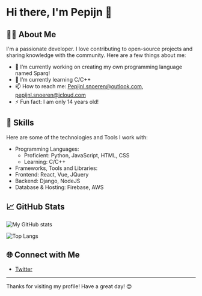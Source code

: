 # Hi there, I'm Pepijn 👋

## 👨‍💻 About Me

I'm a passionate developer. I love contributing to open-source projects and sharing knowledge with the community. Here are a few things about me:

- 🔭 I’m currently working on creating my own programming language named Sparq!
- 🌱 I’m currently learning C/C++
- 📫 How to reach me: Pepijnl.snoeren@outlook.com, pepijnl.snoeren@icloud.com
- ⚡ Fun fact: I am only 14 years old!

## 🚀 Skills

Here are some of the technologies and Tools I work with:

- Programming Languages: 
	- Proficient: Python, JavaScript, HTML, CSS
	- Learning: C/C++
- Frameworks, Tools and Libraries: 
 - Frontend: React, Vue, JQuery
 - Backend: Django, NodeJS
 - Database & Hosting: Firebase, AWS

## 📈 GitHub Stats

![My GitHub stats](https://github-readme-stats.vercel.app/api?username=IAmThePSL&show_icons=true&theme=radical)

![Top Langs](https://github-readme-stats.vercel.app/api/top-langs/?username=IAmThePSL&layout=compact&theme=radical)

## 🌐 Connect with Me
- [Twitter](https://x.com/da_psl)
---

Thanks for visiting my profile! Have a great day! 😊

